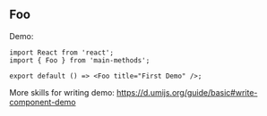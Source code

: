
## Foo

Demo:

```tsx
import React from 'react';
import { Foo } from 'main-methods';

export default () => <Foo title="First Demo" />;
```


More skills for writing demo: https://d.umijs.org/guide/basic#write-component-demo
